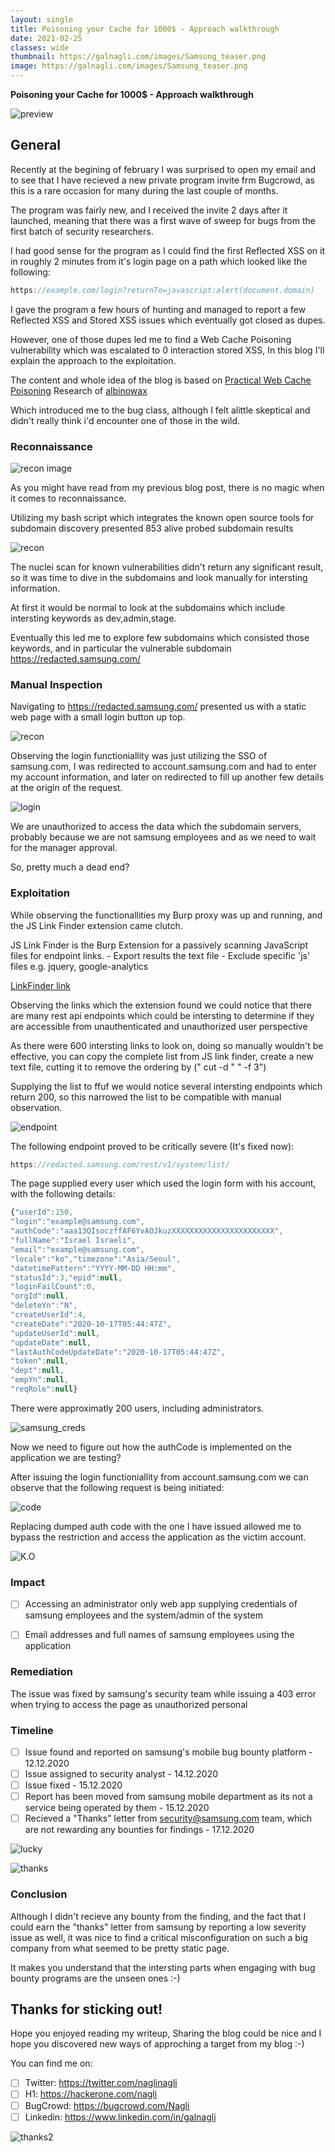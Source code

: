 ```yaml
---
layout: single
title: Poisoning your Cache for 1000$ - Approach walkthrough
date: 2021-02-25
classes: wide
thumbnail: https://galnagli.com/images/Samsung_teaser.png
image: https://galnagli.com/images/Samsung_teaser.png
--- 
```


**Poisoning your Cache for 1000$ - Approach walkthrough**

![preview](/images/cache-poison.jpg)

## General

Recently at the begining of february I was surprised to open my email and to see that I have recieved a new private program invite frm Bugcrowd, as this is a rare occasion for many during the last couple of months.

The program was fairly new, and I received the invite 2 days after it launched, meaning that there was a first wave of sweep for bugs from the first batch of security researchers.

I had good sense for the program as I could find the first Reflected XSS on it in roughly 2 minutes from it's login page on a path which looked like the following:

```javascript
https://example.com/login?returnTo=javascript:alert(document.domain)
```

I gave the program a few hours of hunting and managed to report a few Reflected XSS and Stored XSS issues which eventually got closed as dupes.

However, one of those dupes led me to find a Web Cache Poisoning vulnerability which was escalated to 0 interaction stored XSS, In this blog I'll explain the approach to the exploitation.

The content and whole idea of the blog is based on [Practical Web Cache Poisoning](https://portswigger.net/research/practical-web-cache-poisoning) Research of [albinowax](https://twitter.com/albinowax)

Which introduced me to the bug class, although I felt alittle skeptical and didn't really think i'd encounter one of those in the wild.

### Reconnaissance

![recon image](/images/recon1.jpg)

As you might have read from my previous blog post, there is no magic when it comes to reconnaissance.

Utilizing my bash script which integrates the known open source tools for subdomain discovery presented 853 alive probed subdomain results

![recon](/images/853.png)

The nuclei scan for known vulnerabilities didn't return any significant result, so it was time to dive in the subdomains and look manually for intersting information.

At first it would be normal to look at the subdomains which include intersting keywords as dev,admin,stage.

Eventually this led me to explore few subdomains which consisted those keywords, and in particular the vulnerable subdomain https://redacted.samsung.com/

### Manual Inspection

Navigating to https://redacted.samsung.com/ presented us with a static web page with a small login button up top.

![recon](/images/static_page.png)

Observing the login functioniallity was just utilizing the SSO of samsung.com, I was redirected to account.samsung.com and had to enter my account information,
and later on redirected to fill up another few details at the origin of the request.

![login](/images/flow_video.gif)

We are unauthorized to access the data which the subdomain servers, probably because we are not samsung employees and as we need to wait for the manager approval.

So, pretty much a dead end?

### Exploitation

While observing the functionallities my Burp proxy was up and running, and the JS Link Finder extension came clutch.

JS Link Finder is the Burp Extension for a passively scanning JavaScript files for endpoint links. - Export results the text file - Exclude specific 'js' files e.g. jquery, google-analytics

[LinkFinder link](https://portswigger.net/bappstore/0e61c786db0c4ac787a08c4516d52ccf)

Observing the links which the extension found we could notice that there are many rest api endpoints which could be intersting to determine if they are accessible from unauthenticated and unauthorized user perspective

As there were 600 intersting links to look on, doing so manually wouldn't be effective, you can copy the complete list from JS link finder, create a new text file, cutting it to remove the ordering by (" cut -d " " -f 3")

Supplying the list to ffuf we would notice several intersting endpoints which return 200, so this narrowed the list to be compatible with manual observation.

![endpoint](/images/endpoint.png)

The following endpoint proved to be critically severe (It's fixed now):

```javascript
https://redacted.samsung.com/rest/v1/system/list/
```

The page supplied every user which used the login form with his account, with the following details:

```javascript
{"userId":150,
"login":"example@samsung.com",
"authCode":"aaa13QIsoczffAF6YvAOJkuzXXXXXXXXXXXXXXXXXXXXXXX",
"fullName":"Israel Israeli",
"email":"example@samsung.com",
"locale":"ko","timezone":"Asia/Seoul",
"datetimePattern":"YYYY-MM-DD HH:mm",
"statusId":3,"epid":null,
"loginFailCount":0,
"orgId":null,
"deleteYn":"N",
"createUserId":4,
"createDate":"2020-10-17T05:44:47Z",
"updateUserId":null,
"updateDate":null,
"lastAuthCodeUpdateDate":"2020-10-17T05:44:47Z",
"token":null,
"dept":null,
"empYn":null,
"reqRole":null}
```

There were approximatly 200 users, including administrators.

![samsung_creds](/images/samsung_creds.gif)

Now we need to figure out how the authCode is implemented on the application we are testing?

After issuing the login functioniallity from account.samsung.com we can observe that the following request is being initiated:

![code](/images/code.png)

Replacing dumped auth code with the one I have issued allowed me to bypass the restriction and access the application as the victim account.

![K.O](/images/giphy.webp)

### Impact

- [ ] Accessing an administrator only web app supplying credentials of samsung employees and the system/admin of the system

- [ ] Email addresses and full names of samsung employees using the application

### Remediation

The issue was fixed by samsung's security team while issuing a 403 error when trying to access the page as unauthorized personal

### Timeline

- [ ] Issue found and reported on samsung's mobile bug bounty platform - 12.12.2020
- [ ] Issue assigned to security analyst - 14.12.2020
- [ ] Issue fixed - 15.12.2020
- [ ] Report has been moved from samsung mobile department as its not a service being operated by them - 15.12.2020
- [ ] Recieved a "Thanks" letter from security@samsung.com team, which are not rewarding any bounties for findings - 17.12.2020

![lucky](/images/lucky.jpeg)

![thanks](/images/thanks.png)

### Conclusion

Although I didn't recieve any bounty from the finding, and the fact that I could earn the "thanks" letter from samsung by reporting a low severity issue as well, it was nice to find a critical misconfiguration on such a big company from what seemed to be pretty static page.

It makes you understand that the intersting parts when engaging with bug bounty programs are the unseen ones :-)

## Thanks for sticking out!

Hope you enjoyed reading my writeup, Sharing the blog could be nice and I hope you discovered new ways of approching a target from my blog :-)

You can find me on:

- [ ] Twitter: <https://twitter.com/naglinagli>
- [ ] H1: <https://hackerone.com/nagli>
- [ ] BugCrowd: <https://bugcrowd.com/Nagli>
- [ ] Linkedin: <https://www.linkedin.com/in/galnagli>

![thanks2](/images/seal.jpg)


